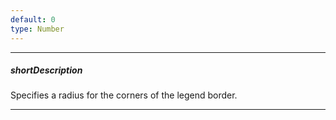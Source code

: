 ```yaml
---
default: 0
type: Number
---
```

---
##### shortDescription
Specifies a radius for the corners of the legend border.

---
